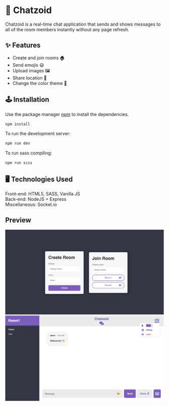 # 💬 Chatzoid

Chatzoid is a real-time chat application that sends and shows messages to all of the room members instantly without any page refresh.

## ✨ Features

- Create and join rooms 🏠
- Send emojis 😃
- Upload images 🖼️
- Share location 📍
- Change the color theme 🌈

## 🕹️ Installation

Use the package manager [npm](https://www.npmjs.com/) to install the dependencies.

```bash
npm install
```

To run the development server:

```bash
npm run dev
```

To run sass compiling:

```bash
npm run scss
```

## 🖥️ Technologies Used

Front-end: HTML5, SASS, Vanilla JS  
Back-end: NodeJS + Express  
Miscellaneous: Socket.io

## Preview

<img src="./public/img/preview1.png">
<img src="./public/img/preview2.png">
